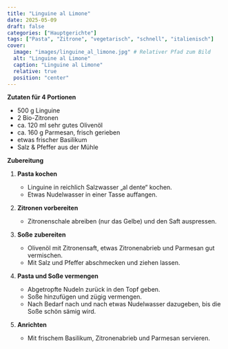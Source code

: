 ```yaml
---
title: "Linguine al Limone"
date: 2025-05-09
draft: false
categories: ["Hauptgerichte"]
tags: ["Pasta", "Zitrone", "vegetarisch", "schnell", "italienisch"]
cover:
  image: "images/linguine_al_limone.jpg" # Relativer Pfad zum Bild
  alt: "Linguine al Limone"
  caption: "Linguine al Limone"
  relative: true
  position: "center"
---
```


<div class="container2col">

  <div class="zutaten">

  **Zutaten für 4 Portionen**  
  - 500 g Linguine  
  - 2 Bio-Zitronen  
  - ca. 120 ml sehr gutes Olivenöl  
  - ca. 160 g Parmesan, frisch gerieben  
  - etwas frischer Basilikum  
  - Salz & Pfeffer aus der Mühle  

  </div>

  <div class="zubereitung">

  **Zubereitung**  

  1. **Pasta kochen**  
     - Linguine in reichlich Salzwasser „al dente“ kochen.  
     - Etwas Nudelwasser in einer Tasse auffangen.  

  2. **Zitronen vorbereiten**  
     - Zitronenschale abreiben (nur das Gelbe) und den Saft auspressen.  

  3. **Soße zubereiten**  
     - Olivenöl mit Zitronensaft, etwas Zitronenabrieb und Parmesan gut vermischen.  
     - Mit Salz und Pfeffer abschmecken und ziehen lassen.  

  4. **Pasta und Soße vermengen**  
     - Abgetropfte Nudeln zurück in den Topf geben.  
     - Soße hinzufügen und zügig vermengen.  
     - Nach Bedarf nach und nach etwas Nudelwasser dazugeben, bis die Soße schön sämig wird.  

  5. **Anrichten**  
     - Mit frischem Basilikum, Zitronenabrieb und Parmesan servieren.  

  </div>

</div>
